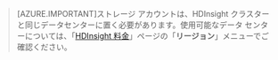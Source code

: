 
> [AZURE.IMPORTANT]ストレージ アカウントは、HDInsight クラスターと同じデータセンターに置く必要があります。使用可能なデータ センターについては、「[HDInsight 料金](/pricing/details/hdinsight/)」ページの「**リージョン**」メニューでご確認ください。

<!---HONumber=July15_HO2-->